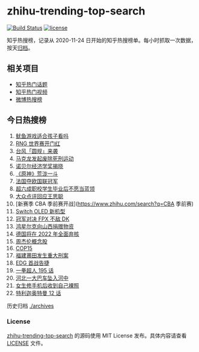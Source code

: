 # zhihu-trending-top-search

[![Build Status](https://github.com/justjavac/zhihu-trending-top-search/workflows/ci/badge.svg?branch=main)](https://github.com/justjavac/zhihu-trending-top-search/actions)
[![license](https://img.shields.io/github/license/justjavac/zhihu-trending-top-search)](https://github.com/justjavac/zhihu-trending-top-search/blob/main/LICENSE)

知乎热搜榜，记录从 2020-11-24 日开始的知乎热搜榜单。每小时抓取一次数据，按天[归档](./archives)。

## 相关项目

- [知乎热门话题](https://github.com/justjavac/zhihu-trending-hot-questions)
- [知乎热门视频](https://github.com/justjavac/zhihu-trending-hot-video)
- [微博热搜榜](https://github.com/justjavac/weibo-trending-hot-search)

## 今日热搜榜

<!-- BEGIN -->
<!-- 最后更新时间 Tue Oct 12 2021 15:12:54 GMT+0800 (China Standard Time) -->

1. [鱿鱼游戏适合孩子看吗](https://www.zhihu.com/search?q=鱿鱼游戏)
1. [RNG 世界赛开门红](https://www.zhihu.com/search?q=RNG)
1. [台风「圆规」来袭](https://www.zhihu.com/search?q=圆规)
1. [马克龙发起废除死刑运动](https://www.zhihu.com/search?q=马克龙)
1. [诺贝尔经济学奖揭晓](https://www.zhihu.com/search?q=诺贝尔经济学奖)
1. [《原神》荒泷一斗](https://www.zhihu.com/search?q=原神)
1. [法国夺欧国联冠军](https://www.zhihu.com/search?q=欧国联)
1. [超六成职校学生毕业后不愿当蓝领](https://www.zhihu.com/search?q=职校毕业生)
1. [大众点评回应王思聪](https://www.zhihu.com/search?q=大众点评)
1. [新赛季 CBA 季前赛开战](https://www.zhihu.com/search?q=CBA 季前赛)
1. [Switch OLED 新机型](https://www.zhihu.com/search?q=switch)
1. [冠军对决 FPX 不敌 DK](https://www.zhihu.com/search?q=FPX)
1. [鸿星尔克向山西捐赠物资](https://www.zhihu.com/search?q=鸿星尔克)
1. [德国将在 2022 年全面弃核](https://www.zhihu.com/search?q=德国弃核)
1. [周杰伦概念股](https://www.zhihu.com/search?q=周杰伦)
1. [COP15](https://www.zhihu.com/search?q=cop15)
1. [福建莆田发生重大刑案](https://www.zhihu.com/search?q=福建刑案)
1. [EDG 首战告捷](https://www.zhihu.com/search?q=EDG)
1. [一拳超人 195 话](https://www.zhihu.com/search?q=一拳超人)
1. [河北一大巴车坠入河中](https://www.zhihu.com/search?q=大巴车坠河)
1. [女生修手机后收到自己裸照](https://www.zhihu.com/search?q=互联网隐私)
1. [特利迦奥特曼 12 话](https://www.zhihu.com/search?q=特利迦奥特曼)

<!-- END -->

历史归档 [./archives](./archives)

### License

[zhihu-trending-top-search](https://github.com/justjavac/zhihu-trending-top-search)
的源码使用 MIT License 发布。具体内容请查看 [LICENSE](./LICENSE) 文件。
